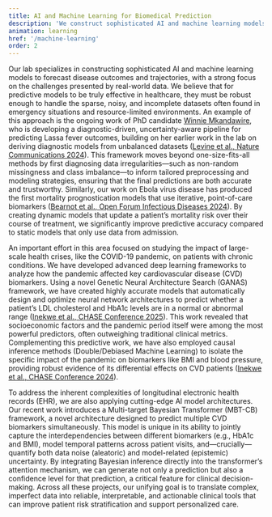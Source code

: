 ```yaml
---
title: AI and Machine Learning for Biomedical Prediction 
description: 'We construct sophisticated AI and machine learning models to forecast disease outcomes and epidemic trajectories with greater accuracy and fairness. A central tenet of our work is the reliance on properly collected and curated real-world datasets, which helps to minimize the biases often present in conventional models. Our research includes developing models for disease diagnostics and prognostics, as well as creating agent-based and behaviorally-aware simulations to predict epidemic spread in heterogeneous populations, ultimately informing more effective and equitable public health strategies.'
animation: learning
href: '/machine-learning'
order: 2
---
```


Our lab specializes in constructing sophisticated AI and machine learning models to forecast disease outcomes and trajectories, with a strong focus on the challenges presented by real-world data. We believe that for predictive models to be truly effective in healthcare, they must be robust enough to handle the sparse, noisy, and incomplete datasets often found in emergency situations and resource-limited environments. An example of this approach is the ongoing work of PhD candidate <a href="https://www.umassmed.edu/news/news-archives/2025/03/phd-candidate-winnie-mkandawire-impacted-by-grief-and-driven-by-hope-studies-disease-outbreak-modeling" target="_blank"> Winnie Mkandawire</a>, who is developing a diagnostic-driven, uncertainty-aware pipeline for predicting Lassa fever outcomes, building on her earlier work in the lab on deriving diagnostic models from unbalanced datasets (<a href="https://www.nature.com/articles/s41467-024-44800-7" target="_blank">Levine et al., Nature Communications 2024</a>). This framework moves beyond one-size-fits-all methods by first diagnosing data irregularities—such as non-random missingness and class imbalance—to inform tailored preprocessing and modeling strategies, ensuring that the final predictions are both accurate and trustworthy. Similarly, our work on Ebola virus disease has produced the first mortality prognostication models that use iterative, point-of-care biomarkers (<a href="https://academic.oup.com/ofid/article/11/2/ofad689/7511899" target="_blank">Bearnot et al., Open Forum Infectious Diseases 2024</a>). By creating dynamic models that update a patient’s mortality risk over their course of treatment, we significantly improve predictive accuracy compared to static models that only use data from admission.

An important effort in this area focused on studying the impact of large-scale health crises, like the COVID-19 pandemic, on patients with chronic conditions. We have developed advanced deep learning frameworks to analyze how the pandemic affected key cardiovascular disease (CVD) biomarkers. Using a novel Genetic Neural Architecture Search (GANAS) framework, we have created highly accurate models that automatically design and optimize neural network architectures to predict whether a patient’s LDL cholesterol and HbA1c levels are in a normal or abnormal range (<a href="https://ieeexplore.ieee.org/document/11121123" target="_blank">Inekwe et al., CHASE Conference 2025</a>). This work revealed that socioeconomic factors and the pandemic period itself were among the most powerful predictors, often outweighing traditional clinical metrics. Complementing this predictive work, we have also employed causal inference methods (Double/Debiased Machine Learning) to isolate the specific impact of the pandemic on biomarkers like BMI and blood pressure, providing robust evidence of its differential effects on CVD patients (<a href="https://ieeexplore.ieee.org/document/10614425" target="_blank">Inekwe et al., CHASE Conference 2024</a>).

To address the inherent complexities of longitudinal electronic health records (EHR), we are also applying cutting-edge AI model architectures. Our recent work introduces a Multi-target Bayesian Transformer (MBT-CB) framework, a novel architecture designed to predict multiple CVD biomarkers simultaneously. This model is unique in its ability to jointly capture the interdependencies between different biomarkers (e.g., HbA1c and BMI), model temporal patterns across patient visits, and—crucially—quantify both data noise (aleatoric) and model-related (epistemic) uncertainty. By integrating Bayesian inference directly into the transformer’s attention mechanism, we can generate not only a prediction but also a confidence level for that prediction, a critical feature for clinical decision-making. Across all these projects, our unifying goal is to translate complex, imperfect data into reliable, interpretable, and actionable clinical tools that can improve patient risk stratification and support personalized care.













